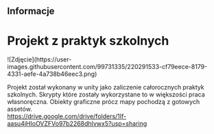 ## Informacje


<h1>Projekt z praktyk szkolnych</h1>
![Zdjęcie](https://user-images.githubusercontent.com/99731335/220291533-cf79eece-8179-4331-aefe-4a738b46eec3.png)

Projekt został wykonany w unity jako zaliczenie całorocznych praktyk szkolnych. Skrypty które zostały wykorzystane to w większości praca własnoręczna. Obiekty graficzne prócz mapy pochodzą z gotowych assetów. <br>
https://drive.google.com/drive/folders/1If-aasu4jHIoOVZFVo97b2268dhIvwx5?usp=sharing
